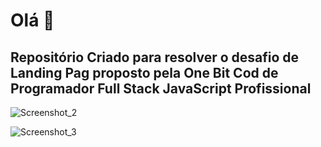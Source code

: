 <h1>Olá 👋</h1>

<h2> Repositório Criado para resolver o desafio de Landing Pag proposto pela One Bit Cod de Programador Full Stack JavaScript Profissional </h2>


![Screenshot_2](https://user-images.githubusercontent.com/102999344/207986848-566978b5-4b62-4920-890f-91bef430f050.png)

![Screenshot_3](https://user-images.githubusercontent.com/102999344/207986880-0c43462f-5960-4d5e-aca5-3f045b94731a.png)
